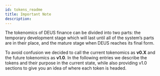 ```yaml
---
id: tokens_readme
title: Important Note 
description:
---
```


The tokenomics of DEUS finance can be divided into two parts: the temporary development stage which will last until all of the system’s parts are in their place, and the mature stage when DEUS reaches its final form. 

To avoid confusion we decided to call the current tokenomics as **v0.X** and the future tokenomics as **v1.0**. In the following entries we describe the tokens and their purpose in the current state, while also providing v1.0 sections to give you an idea of where each token is headed. 